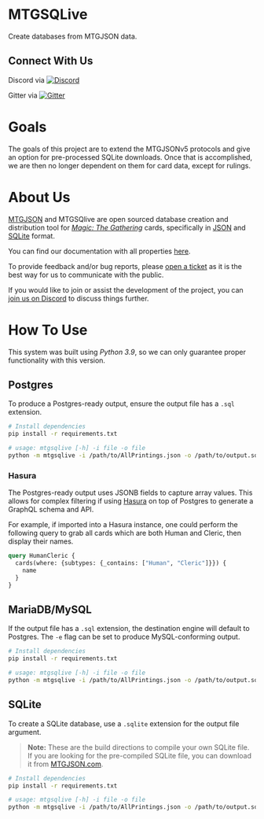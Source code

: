 # MTGSQLive

Create databases from MTGJSON data.

## Connect With Us
Discord via [![Discord](https://img.shields.io/discord/224178957103136779.svg)](https://discord.gg/74GUQDE)

Gitter via [![Gitter](https://img.shields.io/gitter/room/nwjs/nw.js.svg)](https://gitter.im/mtgjson/mtgjson4)

# Goals
The goals of this project are to extend the MTGJSONv5 protocols and give an option for pre-processed SQLite downloads. Once that is accomplished, we are then no longer dependent on them for card data, except for rulings.

# About Us

[MTGJSON](https://mtgjson.com/) and MTGSQlive are open sourced database creation and distribution tool for [*Magic: The Gathering*](https://magic.wizards.com/) cards, specifically in [JSON](https://json.org/) and [SQLite](https://www.sqlite.org/index.html) format.

You can find our documentation with all properties [here](https://mtgjson.com/data-models/).

To provide feedback and/or bug reports, please [open a ticket](https://github.com/mtgjson/mtgsqlite/issues/new/) as it is the best way for us to communicate with the public.

If you would like to join or assist the development of the project, you can [join us on Discord](https://mtgjson.com/discord) to discuss things further.

# How To Use

This system was built using *Python 3.9*, so we can only guarantee proper functionality with this version.

## Postgres

To produce a Postgres-ready output, ensure the output file has a `.sql` extension.

```sh
# Install dependencies
pip install -r requirements.txt 

# usage: mtgsqlive [-h] -i file -o file 
python -m mtgsqlive -i /path/to/AllPrintings.json -o /path/to/output.sql
```

### Hasura

The Postgres-ready output uses JSONB fields to capture array values. This allows for complex filtering if using [Hasura](https://hasura.io/) on top of Postgres to generate a GraphQL schema and API.

For example, if imported into a Hasura instance, one could perform the following query to grab all cards which are both Human and Cleric, then display their names.

```graphql
query HumanCleric {
  cards(where: {subtypes: {_contains: ["Human", "Cleric"]}}) {
    name
  }
}

```

## MariaDB/MySQL

If the output file has a `.sql` extension, the destination engine will default to Postgres. The `-e` flag can be set to produce MySQL-conforming output.

```sh
# Install dependencies
pip install -r requirements.txt 

# usage: mtgsqlive [-h] -i file -o file 
python -m mtgsqlive -i /path/to/AllPrintings.json -o /path/to/output.sql -e mysql
```  

## SQLite

To create a SQLite database, use a `.sqlite` extension for the output file argument.

>**Note:** These are the build directions to compile your own SQLite file.<br>
>If you are looking for the pre-compiled SQLite file, you can download it from [MTGJSON.com](https://mtgjson.com/).

```sh
# Install dependencies
pip install -r requirements.txt 

# usage: mtgsqlive [-h] -i file -o file 
python -m mtgsqlive -i /path/to/AllPrintings.json -o /path/to/output.sqlite
```  

